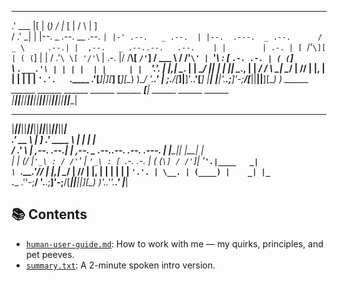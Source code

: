    ______  __                _          _                   __                           _            __                             
 .' ___  |[  |              (_)        / |_                [  |                         / \          |  ]                            
/ .'   \_| | |--.   _ .--.  __   .--. `| |-' .--.   _ .--.  | |--.  .---.  _ .--.      / _ \     .--.| |  ,--.   _ .--..--.   .--.   
| |        | .-. | [ `/'`\][  | ( (`\] | | / .'`\ \[ '/'`\ \| .-. |/ /__\\[ `/'`\]    / ___ \  / /'`\' | `'_\ : [ `.-. .-. | ( (`\]  
\ `.___.'\ | | | |  | |     | |  `'.'. | |,| \__. | | \__/ || | | || \__., | |      _/ /   \ \_| \__/  | // | |, | | | | | |  `'.'.  
 `.____ .'[___]|__][___]   [___][\__) )\__/ '.__.'  | ;.__/[___]|__]'.__.'[___]    |____| |____|'.__.;__]\'-;__/[___||__||__][\__) ) 
 ______  ______  ______  ______  ______  ______  __[__|  ______  ______  ______                                                      
|______||______||______||______||______||______||______||______||______||______|                                                     
 _______  _______  _______  _______  _______  _______  _______  _______  _______                                                     
|_______||_______||_______||_______||_______||_______||_______||_______||_______|                                                    
 .' __ \              |  ]                                  .' ____ \ | |  | |                                                       
/ .'  \ | ,--.    .--.| |  ,--.   _ .--..--.   .--.   .---. | |____\_|| |__| |_                                                      
| | (_/ |`'_\ : / /'`\' | `'_\ : [ `.-. .-. | ( (`\] / /'`\]| '____`'.|____   _|                                                     
\ `.__.'\// | |,| \__/  | // | |, | | | | | |  `'.'. | \__. | (____) |    _| |_                                                      
 `.___ .'\'-;__/ '.__.;__]\'-;__/[___||__||__][\__) )'.___.''.______.'   |_____|                                                     
                                                                                                                                     
## 📚 Contents

- [`human-user-guide.md`](./human-user-guide.md): How to work with me — my quirks, principles, and pet peeves.
- [`summary.txt`](./summary.txt): A 2-minute spoken intro version.
